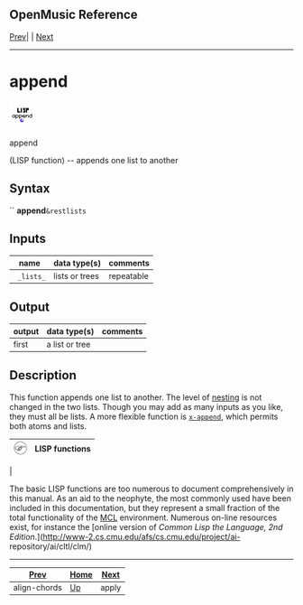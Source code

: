 OpenMusic Reference  
---  
[Prev](align-chords)| | [Next](apply)  
  
* * *

# append

![](figures/functions/lisp/append.png)

  
  
append  
  
(LISP function) \-- appends one list to another  

## Syntax

`` **append**` &restlists `

## Inputs

name| data type(s)| comments  
---|---|---  
` _lists_`|  lists or trees| repeatable  
  
## Output

output| data type(s)| comments  
---|---|---  
first| a list or tree|  
  
## Description

This function appends one list to another. The level of
[nesting](glossary#NESTING) is not changed in the two lists. Though you
may add as many inputs as you like, they must all be lists. A more flexible
function is [`x-append`](x-append), which permits both atoms and lists.

![Note](figures/images/note.gif)|  **LISP functions**  
---|---  
 |

The basic LISP functions are too numerous to document comprehensively in this
manual. As an aid to the neophyte, the most commonly used have been included
in this documentation, but they represent a small fraction of the total
functionality of the [MCL](glossary#MCL) environment. Numerous on-line
resources exist, for instance the [online version of _Common Lisp the
Language, 2nd Edition_.](http://www-2.cs.cmu.edu/afs/cs.cmu.edu/project/ai-
repository/ai/cltl/clm/)  
  
* * *

[Prev](align-chords)| [Home](index)| [Next](apply)  
---|---|---  
align-chords| [Up](funcref.main)| apply

